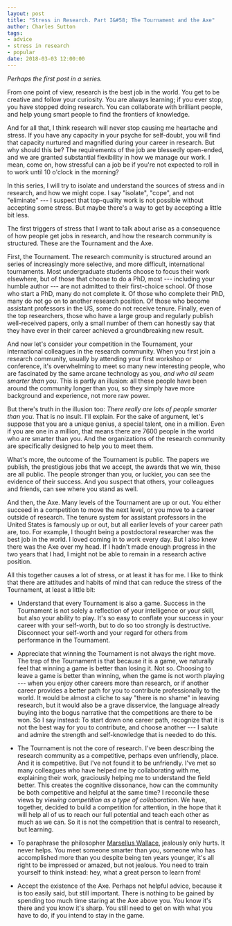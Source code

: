 ```yaml
---
layout: post
title: "Stress in Research. Part I&#58; The Tournament and the Axe"
author: Charles Sutton
tags:
- advice
- stress in research
- popular
date: 2018-03-03 12:00:00
---
```


*Perhaps the first post in a series.*

From one point of view, research is the best job in the world. You get to be creative and follow your curiosity. You are always learning; if you ever stop, you have stopped doing research. You can collaborate with brilliant people, and help young smart people to find the frontiers of knowledge.

And for all that, I think research will never stop causing me heartache and stress. If you have any capacity in your psyche for self-doubt, you will find that capacity nurtured and magnified during your career in research. But why should this be? The requirements of the job are blessedly open-ended, and we are granted substantial flexibility in how we manage our work. I mean, come on, how stressful can a job be if you're not expected to roll in to work until 10 o'clock in the morning?

In this series, I will try to isolate and understand the sources of stress and in research, and how we might cope. I say "isolate", "cope", and not "eliminate" --- I suspect that top-quality work is not possible without accepting some stress. But maybe there's a way to get by accepting a little bit less.  

The first triggers of stress that I want to talk about arise as a consequence of how people get jobs in research, and how the research community is structured. These are the Tournament and the Axe.

First, the Tournament. The research community is structured around an series of increasingly more selective, and more difficult, international tournaments. Most undergraduate students choose to focus their work elsewhere, but of those that choose to do a PhD, most --- including your humble author --- are not admitted to their first-choice school. Of those who start a PhD,
many do not complete it. Of those who complete their PhD, many do not go on to another research position.
Of those who become assistant professors in the US, some do not receive tenure.
Finally, even of the top researchers, those who have a large group and regularly
publish well-received papers, only a small number of them can honestly say that
they have ever in their career achieved a groundbreaking new result.

And now let's consider your competition in the Tournament, your international colleagues in the research community. When you first join a research community, usually by attending your first workshop or conference, it's overwhelming to meet so many new interesting people, who are fascinated by the same arcane technology as you, *and who all seem smarter than you*. This is partly an illusion: all these people have been around the community longer than you, so they simply have more background and experience, not more raw power.

But there's truth in the illusion too: *There really are lots of people smarter than you*. That is no insult. I'll explain. For the sake of argument, let's suppose that you are a unique genius, a special talent, one in a million. Even if you are one in a million, that means there are
7600 people in the world who are smarter than you. And the organizations of the research community are
 specifically designed to help you to meet them.

What's more, the outcome of the Tournament is public. The papers we publish, the prestigious jobs that we accept, the awards that we win, these are all public. The people stronger than you, or luckier, you can see the evidence of their success. And you suspect that others, your colleagues and friends, can see where you stand as well.

And then, the Axe. Many levels of the Tournament are up or out. You either succeed in a competition to move the next level, or you move to a career outside of research. The tenure system for assistant professors in the United States is famously up or out, but all earlier levels of your career path are, too. For example, I thought being a postdoctoral researcher was the best job in the world. I loved coming in to work every day. But I also knew there was the Axe over my head. If I hadn't made enough progress in the two years that I had, I might not be able to remain in a research active position.

All this together causes a lot of stress, or at least it has for me. I like to think that there are attitudes and habits of mind that can reduce the stress of the Tournament, at least a little bit:

* Understand that every Tournament is also a game. Success in the Tournament is not solely a reflection of your intelligence or your skill, but also your ability to play. It's so easy to conflate your success in your career with your self-worth, but to do so too strongly is destructive. Disconnect your self-worth and your regard for others from performance in the Tournament.

* Appreciate that winning the Tournament is not always the right move. The trap of the Tournament is that because it is a game, we naturally feel that winning a game is better than losing it. Not so. Choosing to leave a game is better than winning, when the game is not worth playing --- when you enjoy other careers more than research, or if another career provides a better path for you to contribute professionally to the world. It would be almost a cliche to say "there is no shame" in leaving research, but it would also be a grave disservice, the language already buying into the bogus narrative that the competitions are there to be won. So I say instead: To start down one career path, recognize that it is not the best way for you to contribute, and choose another --- I salute
and admire the strength and self-knowledge that is needed to do this.

* The Tournament is not the core of research. I've been describing the research community as a competitive, perhaps even unfriendly, place. And it is competitive. But I've not found it to be unfriendly. I've met so many colleagues who have helped me by collaborating with me, explaining their work, graciously helping me to understand the field better. This creates the cognitive dissonance, how can the community be both competitive and helpful at the same time? I reconcile these views by *viewing competition as a type of collaboration*. We have, together, decided to build a competition for attention, in the hope that it will help all of us to reach our full potential and teach each other as much as we can. So it is not the competition that is central to research, but  learning.

* To paraphrase the philosopher [Marsellus Wallace](http://www.imdb.com/title/tt0110912/quotes/qt0447139), jealously only hurts. It never helps. You meet someone smarter than you, someone who has accomplished more than you
despite being ten years younger, it's all right to be impressed or amazed, but not jealous.
You need to train yourself to think instead: hey, what a great person to learn from!

* Accept the existence of the Axe. Perhaps not helpful advice, because it is too easily said, but still important. There is nothing to be gained by spending too much time staring at the Axe above you. You know it's there and you know it's sharp. You still need to get on with what you have to do, if you intend to stay in the game.
